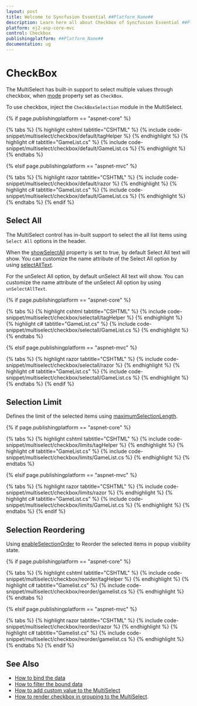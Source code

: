 ```yaml
---
layout: post
title: Welcome to Syncfusion Essential ##Platform_Name##
description: Learn here all about Checkbox of Syncfusion Essential ##Platform_Name## widgets based on HTML5 and jQuery.
platform: ej2-asp-core-mvc
control: Checkbox
publishingplatform: ##Platform_Name##
documentation: ug
---
```



# CheckBox

The MultiSelect has built-in support to select multiple values through checkbox,
when [mode](https://help.syncfusion.com/cr/cref_files/aspnetcore-js2/Syncfusion.EJ2~Syncfusion.EJ2.DropDowns.MultiSelect~Mode.html) property set as `CheckBox`.

To use checkbox, inject the `CheckBoxSelection` module in the MultiSelect.

{% if page.publishingplatform == "aspnet-core" %}

{% tabs %}
{% highlight cshtml tabtitle="CSHTML" %}
{% include code-snippet/multiselect/checkbox/default/tagHelper %}
{% endhighlight %}
{% highlight c# tabtitle="GameList.cs" %}
{% include code-snippet/multiselect/checkbox/default/GameList.cs %}
{% endhighlight %}
{% endtabs %}

{% elsif page.publishingplatform == "aspnet-mvc" %}

{% tabs %}
{% highlight razor tabtitle="CSHTML" %}
{% include code-snippet/multiselect/checkbox/default/razor %}
{% endhighlight %}
{% highlight c# tabtitle="GameList.cs" %}
{% include code-snippet/multiselect/checkbox/default/GameList.cs %}
{% endhighlight %}
{% endtabs %}
{% endif %}



## Select All

The MultiSelect control has in-built support to select the all list items using `Select All` options in the header.

When the [showSelectAll](https://help.syncfusion.com/cr/cref_files/aspnetcore-js2/Syncfusion.EJ2~Syncfusion.EJ2.DropDowns.MultiSelect~ShowSelectAll.html) property is set to true, by default Select All text will show.
You can customize the name attribute of the Select All option by using
[selectAllText](https://help.syncfusion.com/cr/cref_files/aspnetcore-js2/Syncfusion.EJ2~Syncfusion.EJ2.DropDowns.MultiSelect~SelectAllText.html).

For the unSelect All option, by default unSelect All text will show.
You can customize the name attribute of the unSelect All option by using
`unSelectAllText`.

{% if page.publishingplatform == "aspnet-core" %}

{% tabs %}
{% highlight cshtml tabtitle="CSHTML" %}
{% include code-snippet/multiselect/checkbox/selectall/tagHelper %}
{% endhighlight %}
{% highlight c# tabtitle="GameList.cs" %}
{% include code-snippet/multiselect/checkbox/selectall/GameList.cs %}
{% endhighlight %}
{% endtabs %}

{% elsif page.publishingplatform == "aspnet-mvc" %}

{% tabs %}
{% highlight razor tabtitle="CSHTML" %}
{% include code-snippet/multiselect/checkbox/selectall/razor %}
{% endhighlight %}
{% highlight c# tabtitle="GameList.cs" %}
{% include code-snippet/multiselect/checkbox/selectall/GameList.cs %}
{% endhighlight %}
{% endtabs %}
{% endif %}



## Selection Limit

Defines the limit of the selected items using [maximumSelectionLength](https://help.syncfusion.com/cr/cref_files/aspnetcore-js2/Syncfusion.EJ2~Syncfusion.EJ2.DropDowns.MultiSelect~MaximumSelectionLength.html).

{% if page.publishingplatform == "aspnet-core" %}

{% tabs %}
{% highlight cshtml tabtitle="CSHTML" %}
{% include code-snippet/multiselect/checkbox/limits/tagHelper %}
{% endhighlight %}
{% highlight c# tabtitle="GameList.cs" %}
{% include code-snippet/multiselect/checkbox/limits/GameList.cs %}
{% endhighlight %}
{% endtabs %}

{% elsif page.publishingplatform == "aspnet-mvc" %}

{% tabs %}
{% highlight razor tabtitle="CSHTML" %}
{% include code-snippet/multiselect/checkbox/limits/razor %}
{% endhighlight %}
{% highlight c# tabtitle="GameList.cs" %}
{% include code-snippet/multiselect/checkbox/limits/GameList.cs %}
{% endhighlight %}
{% endtabs %}
{% endif %}



## Selection Reordering

Using [enableSelectionOrder](https://help.syncfusion.com/cr/cref_files/aspnetcore-js2/Syncfusion.EJ2~Syncfusion.EJ2.DropDowns.MultiSelect~EnableSelectionOrder.html) to Reorder the selected items in popup visibility state.

{% if page.publishingplatform == "aspnet-core" %}

{% tabs %}
{% highlight cshtml tabtitle="CSHTML" %}
{% include code-snippet/multiselect/checkbox/reorder/tagHelper %}
{% endhighlight %}
{% highlight c# tabtitle="Gamelist.cs" %}
{% include code-snippet/multiselect/checkbox/reorder/gamelist.cs %}
{% endhighlight %}
{% endtabs %}

{% elsif page.publishingplatform == "aspnet-mvc" %}

{% tabs %}
{% highlight razor tabtitle="CSHTML" %}
{% include code-snippet/multiselect/checkbox/reorder/razor %}
{% endhighlight %}
{% highlight c# tabtitle="Gamelist.cs" %}
{% include code-snippet/multiselect/checkbox/reorder/gamelist.cs %}
{% endhighlight %}
{% endtabs %}
{% endif %}



## See Also

* [How to bind the data](./data-binding/)
* [How to filter the bound data](./filtering/)
* [How to add custom value to the MultiSelect](./custom-value/)
* [How to render checkbox in grouping to the MultiSelect](./grouping/#grouping-with-checkbox).
